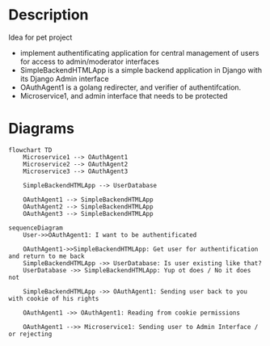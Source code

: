 # Description

Idea for pet project

- implement authentificating application for central management of users for access to admin/moderator interfaces
- SimpleBackendHTMLApp is a simple backend application in Django with its Django Admin interface
- OAuthAgent1 is a golang redirecter, and verifier of authentifcation.
- Microservice1, and admin interface that needs to be protected

# Diagrams

```mermaid
flowchart TD
    Microservice1 --> OAuthAgent1
    Microservice2 --> OAuthAgent2
    Microservice3 --> OAuthAgent3

    SimpleBackendHTMLApp --> UserDatabase

    OAuthAgent1 --> SimpleBackendHTMLApp
    OAuthAgent2 --> SimpleBackendHTMLApp
    OAuthAgent3 --> SimpleBackendHTMLApp
```

```mermaid
sequenceDiagram
    User->>OAuthAgent1: I want to be authentificated

    OAuthAgent1->>SimpleBackendHTMLApp: Get user for authentification and return to me back
    SimpleBackendHTMLApp ->> UserDatabase: Is user existing like that?
    UserDatabase ->> SimpleBackendHTMLApp: Yup ot does / No it does not

    SimpleBackendHTMLApp ->> OAuthAgent1: Sending user back to you with cookie of his rights

    OAuthAgent1 ->> OAuthAgent1: Reading from cookie permissions

    OAuthAgent1 -->> Microservice1: Sending user to Admin Interface / or rejecting
```